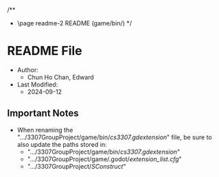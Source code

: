 /**
* \page readme-2 README (game/bin/)
*/
# README File

* Author:  
  * Chun Ho Chan, Edward  
* Last Modified:  
  * 2024-09-12  

## Important Notes
* When renaming the ".../3307GroupProject/game/bin/*cs3307.gdextension*" file, be sure to also update the paths stored in:  
  * ".../3307GroupProject/game/bin/*cs3307.gdextension*"  
  * ".../3307GroupProject/game/.godot/*extension_list.cfg*"  
  * ".../3307GroupProject/*SConstruct*"
